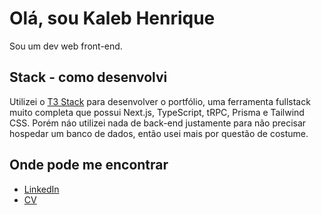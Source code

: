 # Olá, sou Kaleb Henrique

Sou um dev web front-end. 

## Stack - como desenvolvi

Utilizei o [T3 Stack](https://create.t3.gg/) para desenvolver o portfólio, uma ferramenta fullstack muito completa que possui Next.js, TypeScript, tRPC, Prisma e Tailwind CSS. Porém náo utilizei nada de back-end justamente para não precisar hospedar um banco de dados, então usei mais por questão de costume.

## Onde pode me encontrar

- [LinkedIn](https://create.t3.gg/)
- [CV](https://read.cv/kalebhenrique)
